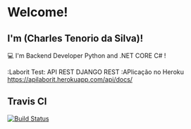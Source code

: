 # Welcome!

 

## I'm (Charles Tenorio da Silva)!

 

:computer: I'm Backend Developer Python and .NET CORE C# !

:Laborit Test: API REST DJANGO REST
:APlicação no Heroku 
https://apilaborit.herokuapp.com/api/docs/



 

## Travis CI
[![Build Status](https://www.travis-ci.com/CharlesTenorio/testlaborit.svg?branch=master)](https://www.travis-ci.com/CharlesTenorio/testlaborit)
